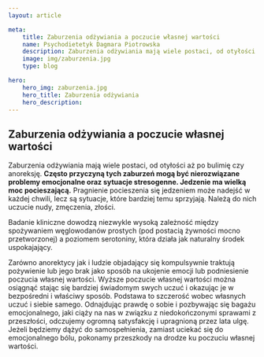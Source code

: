 ```yaml
---
layout: article

meta:
    title: Zaburzenia odżywiania a poczucie własnej wartości
    name: Psychodietetyk Dagmara Piotrowska
    description: Zaburzenia odżywiania mają wiele postaci, od otyłości aż po bulimię czy anoreksję. Często przyczyną tych zaburzeń mogą być nierozwiązane problemy emocjonalne oraz sytuacje stresogenne. Jedzenie ma wielką moc pocieszającą.
    image: img/zaburzenia.jpg
    type: blog

hero: 
    hero_img: zaburzenia.jpg
    hero_title: Zaburzenia odżywiania
    hero_description: 
---
```

## Zaburzenia odżywiania a poczucie własnej wartości

Zaburzenia odżywiania mają wiele postaci, od otyłości aż po bulimię czy anoreksję. **Często przyczyną
tych zaburzeń mogą być nierozwiązane problemy emocjonalne oraz sytuacje stresogenne. Jedzenie
ma wielką moc pocieszającą.** Pragnienie pocieszenia się jedzeniem może nadejść w każdej chwili, lecz
są sytuacje, które bardziej temu sprzyjają. Należą do nich uczucie nudy, zmęczenia, złości. 

Badanie kliniczne dowodzą niezwykle wysoką zależność między spożywaniem węglowodanów prostych (pod
postacią żywności mocno przetworzonej) a poziomem serotoniny, która działa jak naturalny środek
uspokajający. 

Zarówno anorektycy jak i ludzie objadający się kompulsywnie traktują pożywienie lub
jego brak jako sposób na ukojenie emocji lub podniesienie poczucia własnej wartości. Wyższe
poczucie własnej wartości można osiągnąć stając się bardziej świadomym swych uczuć i okazując je w
bezpośredni i właściwy sposób. Podstawa to szczerość wobec własnych uczuć i siebie samego.
Odnajdując prawdę o sobie i pozbywając się bagażu emocjonalnego, jaki ciąży na nas w związku z
niedokończonymi sprawami z przeszłości, odczujemy ogromną satysfakcję i upragnioną przez lata
ulgę. Jeżeli będziemy dążyć do samospełnienia, zamiast uciekać się do emocjonalnego bólu,
pokonamy przeszkody na drodze ku poczuciu własnej wartości.
